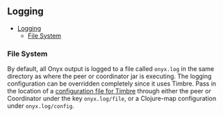 ## Logging

<!-- START doctoc generated TOC please keep comment here to allow auto update -->
<!-- DON'T EDIT THIS SECTION, INSTEAD RE-RUN doctoc TO UPDATE -->

- [Logging](#logging)
  - [File System](#file-system)

<!-- END doctoc generated TOC please keep comment here to allow auto update -->

### File System

By default, all Onyx output is logged to a file called `onyx.log` in the same directory as where the peer or coordinator jar is executing. The logging configuration can be overridden completely since it uses Timbre. Pass in the location of a [configuration file for Timbre](https://github.com/ptaoussanis/timbre#configuration) through either the peer or Coordinator under the key `onyx.log/file`, or a Clojure-map configuration under `onyx.log/config`.
